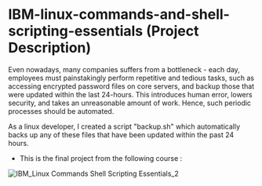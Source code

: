 # IBM-linux-commands-and-shell-scripting-essentials (Project Description)

Even nowadays, many companies suffers from a bottleneck - each day, employees must painstakingly perform repetitive and tedious tasks, such as accessing encrypted password files on core servers, and backup those that were updated within the last 24-hours. This introduces human error, lowers security, and takes an unreasonable amount of work. Hence, such periodic processes should be automated.

As a linux developer, I created a script "backup.sh" which automatically backs up any of these files that have been updated within the past 24 hours. 

* This is the final project from the following course :

![IBM_Linux Commands Shell Scripting Essentials_2](https://user-images.githubusercontent.com/79074359/176140794-790a7cc7-25f8-4f16-9255-5550d8fb7292.png)

